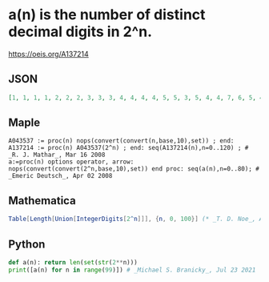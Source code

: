# a\(n\) is the number of distinct decimal digits in 2^n\.
https://oeis.org/A137214
## JSON
```JSON
[1, 1, 1, 1, 2, 2, 2, 3, 3, 3, 4, 4, 4, 4, 5, 5, 3, 5, 4, 4, 7, 6, 5, 4, 4, 4, 6, 6, 6, 9, 7, 7, 5, 6, 6, 7, 7, 8, 7, 7, 7, 6, 8, 7, 9, 8, 7, 8, 9, 7, 8, 9, 8, 7, 7, 8, 8, 7, 9, 8, 9, 9, 9, 9, 9, 9, 8, 9, 10, 9, 10, 7, 9, 8, 9, 9, 9, 8, 9, 10, 9, 9, 10, 9, 10, 9, 9, 10, 10, 10, 9, 8, 9, 9, 10, 10, 10, 10, 10]
```
## Maple
```Maple
A043537 := proc(n) nops(convert(convert(n,base,10),set)) ; end: A137214 := proc(n) A043537(2^n) ; end: seq(A137214(n),n=0..120) ; # _R. J. Mathar_, Mar 16 2008
a:=proc(n) options operator, arrow: nops(convert(convert(2^n,base,10),set)) end proc: seq(a(n),n=0..80); # _Emeric Deutsch_, Apr 02 2008
```
## Mathematica
```Mathematica
Table[Length[Union[IntegerDigits[2^n]]], {n, 0, 100}] (* _T. D. Noe_, Apr 01 2014 *)
```
## Python
```Python
def a(n): return len(set(str(2**n)))
print([a(n) for n in range(99)]) # _Michael S. Branicky_, Jul 23 2021
```
